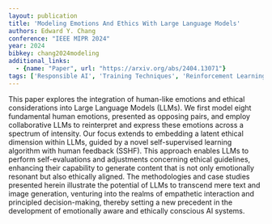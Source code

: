 ```yaml
---
layout: publication
title: 'Modeling Emotions And Ethics With Large Language Models'
authors: Edward Y. Chang
conference: "IEEE MIPR 2024"
year: 2024
bibkey: chang2024modeling
additional_links:
  - {name: "Paper", url: "https://arxiv.org/abs/2404.13071"}
tags: ['Responsible AI', 'Training Techniques', 'Reinforcement Learning', 'Ethics and Bias', 'Pretraining Methods']
---
```

This paper explores the integration of human-like emotions and ethical
considerations into Large Language Models (LLMs). We first model eight
fundamental human emotions, presented as opposing pairs, and employ
collaborative LLMs to reinterpret and express these emotions across a spectrum
of intensity. Our focus extends to embedding a latent ethical dimension within
LLMs, guided by a novel self-supervised learning algorithm with human feedback
(SSHF). This approach enables LLMs to perform self-evaluations and adjustments
concerning ethical guidelines, enhancing their capability to generate content
that is not only emotionally resonant but also ethically aligned. The
methodologies and case studies presented herein illustrate the potential of
LLMs to transcend mere text and image generation, venturing into the realms of
empathetic interaction and principled decision-making, thereby setting a new
precedent in the development of emotionally aware and ethically conscious AI
systems.
